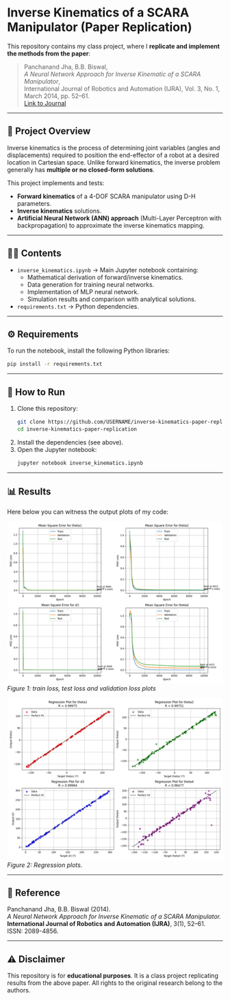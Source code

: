 # Inverse Kinematics of a SCARA Manipulator (Paper Replication)

This repository contains my class project, where I **replicate and implement the methods from the paper**:

> Panchanand Jha, B.B. Biswal,  
> *A Neural Network Approach for Inverse Kinematic of a SCARA Manipulator*,  
> International Journal of Robotics and Automation (IJRA), Vol. 3, No. 1, March 2014, pp. 52–61.  
> [Link to Journal](http://iaesjournal.com/online/index.php/IJRA)

---

## 📌 Project Overview
Inverse kinematics is the process of determining joint variables (angles and displacements) required to position the end-effector of a robot at a desired location in Cartesian space. Unlike forward kinematics, the inverse problem generally has **multiple or no closed-form solutions**.

This project implements and tests:
- **Forward kinematics** of a 4-DOF SCARA manipulator using D-H parameters.
- **Inverse kinematics** solutions.
- **Artificial Neural Network (ANN) approach** (Multi-Layer Perceptron with backpropagation) to approximate the inverse kinematics mapping.

---

## 🧑‍💻 Contents
- `inverse_kinematics.ipynb` → Main Jupyter notebook containing:
  - Mathematical derivation of forward/inverse kinematics.
  - Data generation for training neural networks.
  - Implementation of MLP neural network.
  - Simulation results and comparison with analytical solutions.
- `requirements.txt` → Python dependencies.

---

## ⚙️ Requirements
To run the notebook, install the following Python libraries:

```bash
pip install -r requirements.txt
```

---

## 🚀 How to Run
1. Clone this repository:
   ```bash
   git clone https://github.com/USERNAME/inverse-kinematics-paper-replication.git
   cd inverse-kinematics-paper-replication
   ```
2. Install the dependencies (see above).
3. Open the Jupyter notebook:
   ```bash
   jupyter notebook inverse_kinematics.ipynb
   ```

---

## 📊 Results

Here below you can witness the output plots of my code:

![MSE Loss fucntions](plots/loss_plot.png)
*Figure 1: train loss, test loss and validation loss plots*

![Regression plots](plots/regressions.png)
*Figure 2: Regression plots.*

---

## 📖 Reference
Panchanand Jha, B.B. Biswal (2014).  
*A Neural Network Approach for Inverse Kinematic of a SCARA Manipulator.*  
**International Journal of Robotics and Automation (IJRA)**, 3(1), 52–61.  
ISSN: 2089-4856.

---

## ⚠️ Disclaimer
This repository is for **educational purposes**. It is a class project replicating results from the above paper. All rights to the original research belong to the authors.
